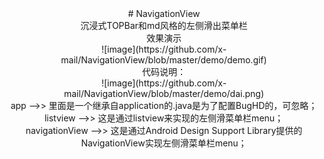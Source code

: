 <center># NavigationView<br /></center>
<center>沉浸式TOPBar和md风格的左侧滑出菜单栏<br /></center>

<center>效果演示<br /></center>

<center>![image](https://github.com/x-mail/NavigationView/blob/master/demo/demo.gif)<br /></center>

<center>代码说明：<br /></center>

<center>![image](https://github.com/x-mail/NavigationView/blob/master/demo/dai.png)<br /></center>


<center>app -->>    里面是一个继承自application的.java是为了配置BugHD的，可忽略；<br /></center>

<center>listview        -->>       这是通过listview来实现的左侧滑菜单栏menu；<br /></center>

<center>navigationView  -->>      这是通过Android Design Support Library提供的NavigationView实现左侧滑菜单栏menu；<br /></center>
